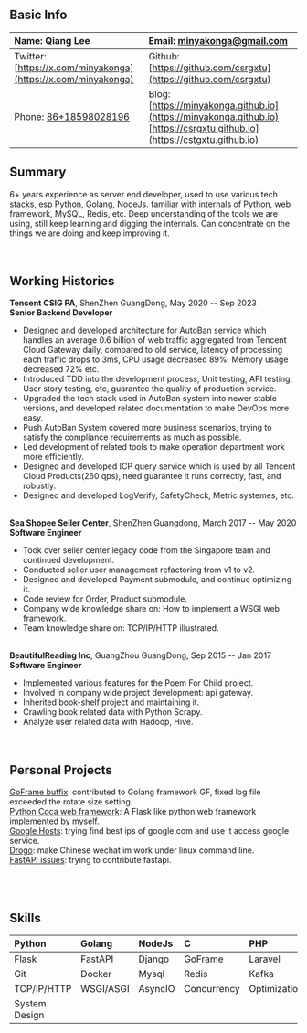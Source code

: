## Basic Info
| Name: Qiang Lee                          | Email: [minyakonga@gmail.com](minyakonga@gmail.com)                                        |
|:----------------------------------------|:-------------------------------------------------------------------|
| Twitter: [https://x.com/minyakonga](https://x.com/minyakonga) | Github: [https://github.com/csrgxtu](https://github.com/csrgxtu)                                 |
| Phone: [86+18598028196](86+18598028196)                   | Blog: [https://minyakonga.github.io](https://minyakonga.github.io)       [https://csrgxtu.github.io](https://cstgxtu.github.io) |

## Summary
6+ years experience as server end developer, used to use various tech stacks, esp Python, Golang, NodeJs. familiar with internals of Python, web framework, MySQL, Redis, etc. Deep understanding of the tools we are using, still keep learning and digging the internals. Can concentrate on the things we are doing and keep improving it.
<br/><br/><br/>

## Working Histories
**Tencent CSIG PA**, ShenZhen GuangDong, May 2020 -- Sep 2023  
**Senior Backend Developer**

* Designed and developed architecture for AutoBan service which handles an average 0.6 billion of web traffic aggregated from Tencent Cloud Gateway daily, compared to old service, latency of processing each traffic drops to 3ms, CPU usage decreased 89%, Memory usage decreased 72% etc.
* Introduced TDD into the development process, Unit testing, API testing, User story testing, etc, guarantee the quality of production service.
* Upgraded the tech stack used in AutoBan system into newer stable versions, and developed related documentation to make DevOps more easy.
* Push AutoBan System covered more business scenarios, trying to satisfy the compliance requirements as much as possible.
* Led development of related tools to make operation department work more efficiently.
* Designed and developed ICP query service which is used by all Tencent Cloud Products(260 qps), need guarantee it runs correctly, fast, and robustly.
* Designed and developed LogVerify, SafetyCheck, Metric systemes, etc.
<br/><br/>

**Sea Shopee Seller Center**, ShenZhen Guangdong, March 2017 -- May 2020  
**Software Engineer**

* Took over seller center legacy code from the Singapore team and continued development.
* Conducted seller user management refactoring from v1 to v2.
* Designed and developed Payment submodule, and continue optimizing it.
* Code review for Order, Product submodule.
* Company wide knowledge share on: How to implement a WSGI web framework.
* Team knowledge share on: TCP/IP/HTTP illustrated.
<br/><br/>

**BeautifulReading Inc**, GuangZhou GuangDong, Sep 2015 -- Jan 2017  
**Software Engineer**

* Implemented various features for the Poem For Child project.
* Involved in company wide project development: api gateway.
* Inherited book-shelf project and maintaining it.
* Crawling book related data with Python Scrapy.
* Analyze user related data with Hadoop, Hive.
<br/><br/><br/>

## Personal Projects
[GoFrame buffix](https://github.com/gogf/gf/pull/802): contributed to Golang framework GF, fixed log file exceeded the rotate size setting.  
[Python Coca web framework](https://github.com/csrgxtu/Cocoa): A Flask like python web framework implemented by myself.  
[Google Hosts](https://github.com/csrgxtu/GoogleHosts-Python): trying find best ips of google.com and use it access google service.  
[Drogo](https://github.com/csrgxtu/Drogo): make Chinese wechat im work under linux command line.  
[FastAPI issues](https://github.com/tiangolo/fastapi/issues?q=is%3Aissue+csrgxtu+is%3Aclosed): trying to contribute fastapi.  
<br/><br/><br/>

## Skills  
| Python        | Golang    | NodeJs  | C           | PHP          | Java        | Bash      |
|:--------------|:----------|:--------|:------------|:-------------|:------------|:----------|
| Flask         | FastAPI   | Django  | GoFrame     | Laravel      | SpringBoot  | ExpressJS |
| Git           | Docker    | Mysql   | Redis       | Kafka        | Prometheus  | MongoDB   |
| TCP/IP/HTTP   | WSGI/ASGI | AsyncIO | Concurrency | Optimization | Refactoring | TDD       |
| System Design |    |         |    |     |        |           |